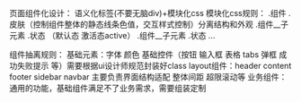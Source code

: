 页面组件化设计：
    语义化标签(不要无脑div)+模块化css
    模块化css规则：
      .组件 .皮肤（控制组件整体的静态线条色值，交互样式控制）分离结构和外观
        .组件__子元素 .状态  （默认态 激活态active）
        .组件__子元素 .状态
        ...
        
  组件抽离规则： 
  基础元素：字体 颜色 基础控件（按钮 输入框 表格 tabs 弹框 成功失败提示 等）需要根据ui设计师规范封装好class
  layout组件：header content footer sidebar navbar 主要负责界面结构适配 整体间距 超限滚动等
  业务组件：通用的功能，基础组件满足不了业务需求，需要组装定制